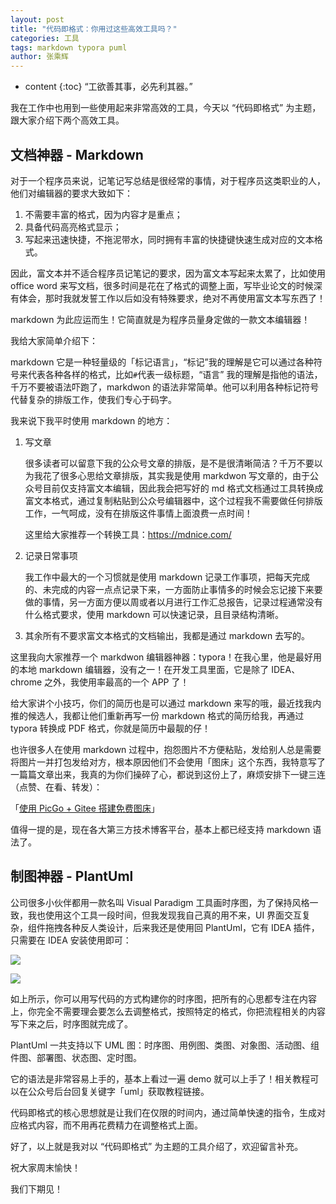 ```yaml
---
layout: post
title: "代码即格式：你用过这些高效工具吗？"
categories: 工具
tags: markdown typora puml
author: 张乘辉
---
```


* content
{:toc}
“工欲善其事，必先利其器。”

我在工作中也用到一些使用起来非常高效的工具，今天以 “代码即格式”  为主题，跟大家介绍下两个高效工具。



## 文档神器 - Markdown

对于一个程序员来说，记笔记写总结是很经常的事情，对于程序员这类职业的人，他们对编辑器的要求大致如下：

1. 不需要丰富的格式，因为内容才是重点；
2. 具备代码高亮格式显示；
3. 写起来迅速快捷，不拖泥带水，同时拥有丰富的快捷键快速生成对应的文本格式。

因此，富文本并不适合程序员记笔记的要求，因为富文本写起来太累了，比如使用 office word 来写文档，很多时间是花在了格式的调整上面，写毕业论文的时候深有体会，那时我就发誓工作以后如没有特殊要求，绝对不再使用富文本写东西了！

markdown 为此应运而生！它简直就是为程序员量身定做的一款文本编辑器！

我给大家简单介绍下：

markdown 它是一种轻量级的「标记语言」，“标记”我的理解是它可以通过各种符号来代表各种各样的格式，比如`#`代表一级标题，“语言” 我的理解是指他的语法，千万不要被语法吓跑了，markdwon 的语法非常简单。他可以利用各种标记符号代替复杂的排版工作，使我们专心于码字。

我来说下我平时使用 markdown 的地方：

1. 写文章

   很多读者可以留意下我的公众号文章的排版，是不是很清晰简洁？千万不要以为我花了很多心思给文章排版，其实我是使用 markdwon 写文章的，由于公众号目前仅支持富文本编辑，因此我会把写好的 md 格式文档通过工具转换成富文本格式，通过复制粘贴到公众号编辑器中，这个过程我不需要做任何排版工作，一气呵成，没有在排版这件事情上面浪费一点时间！

   这里给大家推荐一个转换工具：https://mdnice.com/

2. 记录日常事项

   我工作中最大的一个习惯就是使用 markdown 记录工作事项，把每天完成的、未完成的内容一点点记录下来，一方面防止事情多的时候会忘记接下来要做的事情，另一方面方便以周或者以月进行工作汇总报告，记录过程通常没有什么格式要求，使用 markdown 可以快速记录，且目录结构清晰。

3. 其余所有不要求富文本格式的文档输出，我都是通过 markdown 去写的。

这里我向大家推荐一个  markdwon 编辑器神器：typora！在我心里，他是最好用的本地 markdown 编辑器，没有之一！在开发工具里面，它是除了 IDEA、chrome 之外，我使用率最高的一个 APP 了！

给大家讲个小技巧，你们的简历也是可以通过 markdown 来写的哦，最近找我内推的候选人，我都让他们重新再写一份 markdown 格式的简历给我，再通过 typora 转换成 PDF 格式，你就是简历中最靓的仔！

也许很多人在使用 markdown 过程中，抱怨图片不方便粘贴，发给别人总是需要将图片一并打包发给对方，根本原因他们不会使用「图床」这个东西，我特意写了一篇篇文章出来，我真的为你们操碎了心，都说到这份上了，麻烦安排下一键三连（点赞、在看、转发）：

「[使用 PicGo + Gitee 搭建免费图床](https://mp.weixin.qq.com/s/I8zIszwRV_C3g9wCO_cZAg)」

值得一提的是，现在各大第三方技术博客平台，基本上都已经支持 markdown 语法了。

## 制图神器 - PlantUml

公司很多小伙伴都用一款名叫 Visual Paradigm 工具画时序图，为了保持风格一致，我也使用这个工具一段时间，但我发现我自己真的用不来，UI 界面交互复杂，组件拖拽各种反人类设计，后来我还是使用回 PlantUml，它有 IDEA 插件，只需要在 IDEA 安装使用即可：

![](https://raw.githubusercontent.com/objcoding/md-picture/master/img/20210522192755.png)

![](https://raw.githubusercontent.com/objcoding/md-picture/master/img/20210522192316.png)

如上所示，你可以用写代码的方式构建你的时序图，把所有的心思都专注在内容上，你完全不需要理会要怎么去调整格式，按照特定的格式，你把流程相关的内容写下来之后，时序图就完成了。

PlantUml 一共支持以下 UML 图：时序图、用例图、类图、对象图、活动图、组件图、部署图、状态图、定时图。

它的语法是非常容易上手的，基本上看过一遍 demo 就可以上手了！相关教程可以在公众号后台回复关键字「uml」获取教程链接。

代码即格式的核心思想就是让我们在仅限的时间内，通过简单快速的指令，生成对应格式内容，而不用再花费精力在调整格式上面。

好了，以上就是我对以 “代码即格式”  为主题的工具介绍了，欢迎留言补充。

祝大家周末愉快！

我们下期见！


